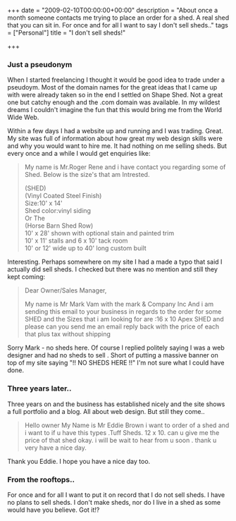 +++
date = "2009-02-10T00:00:00+00:00"
description = "About once a month someone contacts me trying to place an order for a shed. A real shed that you can sit in. For once and for all I want to say I don't sell sheds.."
tags = ["Personal"]
title = "I don't sell sheds!"

+++
<h3>Just a pseudonym</h3>

<p>When I started freelancing I thought it would be good idea to trade under a pseudoym. Most of the domain names for the great ideas that I came up with were already taken so in the end I settled on Shape Shed. Not a great one but catchy enough and the .com domain was available. In my wildest dreams I couldn't imagine the fun that this would bring me from the World Wide Web.</p>

<p>Within a few days I had a website up and running and I was trading. Great. My site was full of information about how great my web design skills were and why you would want to hire me. It had nothing on me selling sheds. But every once and a while I would get enquiries like:</p>

<blockquote>
<p>My name is Mr.Roger Rene and i have contact you regarding some of Shed. Below is the size's that am Intrested. </p>
     
<p>(SHED)<br />
(Vinyl Coated Steel Finish)<br />
Size:10' x 14'<br />
Shed color:vinyl siding<br />
Or The<br />
(Horse Barn Shed Row)<br />
10' x 28' shown with optional stain and painted trim<br />
10' x 11' stalls and 6 x 10' tack room<br />
10' or 12' wide up to 40' long custom built<br />
</p>

</blockquote>

<p>Interesting. Perhaps somewhere on my site I had a made a typo that said I actually did sell sheds. I checked but there was no mention and still they kept coming:</p>

<blockquote>
<p>Dear Owner/Sales Manager,</p>
 
<p>My name is Mr Mark  Vam with the  mark &amp; Company Inc And i am sending this email to your business in regards to the order for some SHED and the Sizes that i am looking for are :16 x 10 Apex SHED and please can you send me an email reply back with the price of  each that plus  tax without shipping</p>
</blockquote>

<p>Sorry Mark - no sheds here. Of course I replied politely saying I was a web designer and had no sheds to sell . Short of putting a massive banner on top of my site saying "!! NO SHEDS HERE !!" I'm not sure what I could have done.</p>

<h3>Three years later..</h3>

<p>Three years on and the business has established nicely and the site shows a full portfolio and a blog. All about web design. But still they come.. </p>

<blockquote>
<p>Hello owner My Name is Mr Eddie Brown i want to order of a shed  and i want to if u have this types .Tuff Sheds. 12 x 10. can u give me the price of that shed okay. i will be wait to hear from u soon . thank u very have a nice day.</p>
</blockquote>

<p>Thank you Eddie. I hope you have a nice day too.</p>

<h3>From the rooftops..</h3>

<p>For once and for all I want to put it on record that I do not sell sheds. I have no plans to sell sheds. I don't make sheds, nor do I live in a shed as some would have you believe. Got it!?</p>

